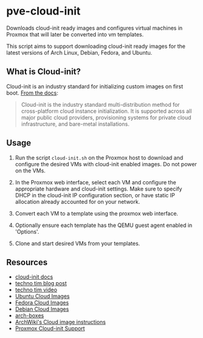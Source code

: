 # pve-cloud-init

Downloads cloud-init ready images and configures virtual machines in Proxmox
that will later be converted into vm templates.

This script aims to support downloading cloud-init ready images for the latest
versions of Arch Linux, Debian, Fedora, and Ubuntu.

## What is Cloud-init?

Cloud-init is an industry standard for initializing custom images on first
boot. [From the docs][0]:

> Cloud-init is the industry standard multi-distribution method for
> cross-platform cloud instance initialization. It is supported across all
> major public cloud providers, provisioning systems for private cloud
> infrastructure, and bare-metal installations.


## Usage

1. Run the script `cloud-init.sh` on the Proxmox host to download and configure
   the desired VMs with cloud-init enabled images. Do not power on the VMs.

1. In the Proxmox web interface, select each VM and configure the appropriate
   hardware and cloud-init settings. Make sure to specify DHCP in the
   cloud-init IP configuration section, or have static IP allocation already
   accounted for on your network.

1. Convert each VM to a template using the proxmox web interface.

1. Optionally ensure each template has the QEMU guest agent enabled in 'Options'.

1. Clone and start desired VMs from your templates.


## Resources

- [cloud-init docs][0]
- [techno tim blog post][1]
- [techno tim video][2]
- [Ubuntu Cloud Images][3]
- [Fedora Cloud Images][4]
- [Debian Cloud Images][5]
- [arch-boxes][6]
- [ArchWiki's Cloud image instructions][7]
- [Proxmox Cloud-init Support][8]




[0]: https://cloudinit.readthedocs.io/en/latest/
[1]: https://techno-tim.github.io/posts/cloud-init-cloud-image/
[2]: https://youtu.be/1nf3WOEFq1Y?t=295
[3]: https://cloud-images.ubuntu.com
[4]: https://download.fedoraproject.org/pub/fedora/linux/releases/35/Cloud/
[5]: https://cloud.debian.org/images/cloud
[6]: https://gitlab.archlinux.org/archlinux/arch-boxes/
[7]: https://wiki.archlinux.org/title/Arch_Linux_on_a_VPS#Official_Arch_Linux_cloud_image
[8]: https://pve.proxmox.com/wiki/Cloud-Init_Support

